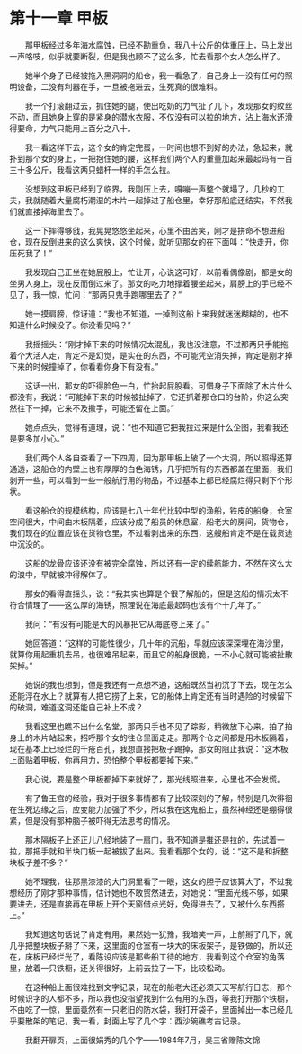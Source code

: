 # 第十一章 甲板


　　那甲板经过多年海水腐蚀，已经不勘重负，我八十公斤的体重压上，马上发出一声咯吱，似乎就要断裂，但是我也顾不了这么多，忙去看那个女人怎么样了。

　　她半个身子已经被拖入黑洞洞的船仓，我一看急了，自己身上一没有任何的照明设备，二没有利器在手，一旦被拖进去，生死真的很难料。

　　我一个打滚翻过去，抓住她的腿，使出吃奶的力气扯了几下，发现那女的纹丝不动，而且她身上穿的是紧身的潜水衣服，不仅没有可以拉的地方，沾上海水还滑得要命，力气只能用上百分之八十。

　　我一看这样下去，这个女的肯定完蛋，一时间也想不到好的办法，急起来，就扑到那个女的身上，一把抱住她的腰，这样我们两个人的重量加起来最起码有一百三十多公斤，我看这两只蜡杆一样的手怎么拉。

　　没想到这甲板已经到了临界，我刚压上去，嘎嘣一声整个就塌了，几秒的工夫，我就随着大量腐朽潮湿的木片一起掉进了船仓里，幸好那船底还结实，不然我们就直接掉海里去了。

　　这一下摔得够戗，我晃晃悠悠坐起来，心里不由苦笑，刚才是拼命不想进船仓，现在反倒进来的这么爽快，这个时候，就听见那女的在下面叫：“快走开，你压死我了！”

　　我发现自己正坐在她屁股上，忙让开，心说这可好，以前看偶像剧，都是女的坐男人身上，现在反而倒过来了。那女的吃力地撑着腰坐起来，肩膀上的手已经不见了，我一惊，忙问：“那两只鬼手跑哪里去了？”

　　她一摸肩膀，惊讶道：“我也不知道，一掉到这船上来我就迷迷糊糊的，也不知道什么时候没了。你没看见吗？”

　　我摇摇头：“刚才掉下来的时候情况太混乱，我也没注意，不过那两只手能拖着个大活人走，肯定不是幻觉，是实在的东西，不可能凭空消失掉，肯定是刚才掉下来的时候撞掉了，你看看你身下有没有。”

　　这话一出，那女的吓得脸色一白，忙抬起屁股看。可惜身子下面除了木片什么都没有，我说：“可能掉下来的时候被扯掉了，它还抓着那仓口的台阶，你这么突然往下一掉，它来不及撒手，可能还留在上面。”

　　她点点头，觉得有道理，说：“也不知道它把我拉过来是什么企图，我看我还是要多加小心。”

　　我们两个人各自查看了一下四周，因为那甲板上破了一个大洞，所以照得还算通透，这船仓的内壁上也有厚厚的白色海锈，几乎把所有的东西都盖在里面，我们剥开一些，可以看到一些一般航行用的物品，不过基本上都已经腐烂得只剩下个形状。

　　看这船仓的规模结构，应该是七八十年代比较中型的渔船，铁皮的船身，仓室空间很大，中间由木板隔着，应该分成了船员的休息室，船老大的房间，货物仓，我们现在的位置应该在货物仓里，不过看剥出来的东西，这艘船肯定不是在载货途中沉没的。

　　这船的龙骨应该还没有被完全腐蚀，所以还有一定的续航能力，不然在这么大的浪中，早就被冲得解体了。

　　那女的看得直摇头，说：“我其实也算是个很了解船的，但是这船的情况太不符合情理了——这么厚的海锈，照理说在海底最起码也该有个十几年了。”

　　我问：“有没有可能是大的风暴把它从海底卷上来了。”

　　她回答道：“这样的可能性很少，几十年的沉船，早就应该深深埋在海沙里，就算你用起重机去吊，也很难吊起来，而且它的船身很脆，一不小心就可能被扯散架掉。”

　　她说的我也想到，但是我还有一点想不通，这船既然当初沉了下去，现在怎么还能浮在水上？就算有人把它捞了上来，它的船体上肯定还有当时遇险的时候留下的破洞，难道这洞还能自己补上不成？

　　我看这里也瞧不出什么名堂，那两只手也不见了踪影，稍微放下心来，拍了拍身上的木片站起来，招呼那个女的往仓里面走走。那两个仓之间都是用木板隔着，现在基本上已经烂的千疮百孔，我想直接把板子踢掉，那女的阻止我说：“这木板上面贴着甲板，你再用力，恐怕整个甲板都要掉下来。”

　　我心说，要是整个甲板都掉下来就好了，那光线照进来，心里也不会发慌。

　　有了鲁王宫的经验，我对于很多事情都有了比较深刻的了解，特别是几次徘徊在生死边缘之后，应变能力加强了不少，所以我在这鬼船上，虽然神经还是绷得很紧，但是没有那种脑子被吓得无法思考的情况。

　　那木隔板子上还正儿八经地装了一扇门，我不知道是推还是拉的，先试着一拉，那把手就和半块门板一起被拔了出来。我看看那个女的，说：“这不是和拆整块板子差不多？”

　　她不理我，往那黑漆漆的大门洞里看了一眼，这女的胆子应该算大了，不过我想经历了刚才那种事情，估计她也不敢贸然进去，对她说：“里面光线不够，如果要进去，还是直接再在甲板上开个天窗借点光好，免得进去了，又被什么东西搭上。”

　　我知道这句话说了肯定有用，果然她一犹豫，我暗笑一声，上前掰了几下，就几乎把整块板子掰了下来，这里面的仓室有一块大的床板架子，是铁做的，所以还在，床板已经烂光了，看陈设应该是那些船工待的地方，我看到这个仓室的角落里，放着一只铁橱，还关得很好，上前去拉了一下，比较松动。

　　在这种船上面很难找到文字记录，现在的船老大还必须天天写航行日志，那个时候识字的人都不多，所以我也没指望找到什么有用的东西，等我打开那个铁橱，不由吃了一惊，里面竟然有一只老旧的防水袋，我打开袋子，里面掉出一本已经几乎要散架的笔记，我一看，封面上写了几个字：西沙碗礁考古记录。

　　我翻开扉页，上面很娟秀的几个字——1984年7月，吴三省赠陈文锦

